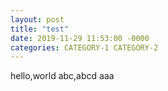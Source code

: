 ```yaml
---
layout: post
title: "test"
date: 2019-11-29 11:53:00 -0000
categories: CATEGORY-1 CATEGORY-2
---
```

hello,world
abc,abcd
aaa
